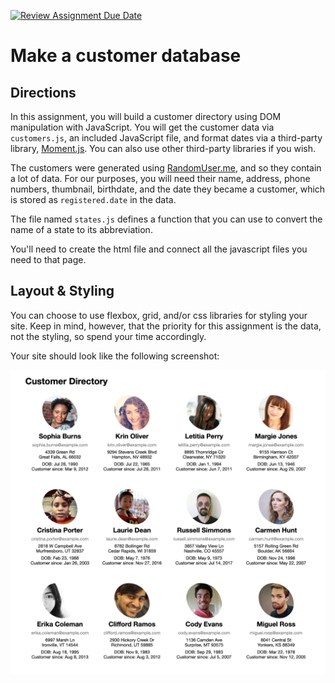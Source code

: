 [![Review Assignment Due Date](https://classroom.github.com/assets/deadline-readme-button-24ddc0f5d75046c5622901739e7c5dd533143b0c8e959d652212380cedb1ea36.svg)](https://classroom.github.com/a/kw1aDu96)
# Make a customer database

## Directions

In this assignment, you will build a customer directory using DOM manipulation with JavaScript. You will get the customer data via `customers.js`, an included JavaScript file, and format dates via a third-party library, [Moment.js](http://momentjs.com/). You can also use other third-party libraries if you wish.

The customers were generated using [RandomUser.me](https://randomuser.me/), and so they contain a lot of data. For our purposes, you will need their name, address, phone numbers, thumbnail, birthdate, and the date they became a customer, which is stored as `registered.date` in the data.

The file named `states.js` defines a function that you can use to convert the name of a state to its abbreviation.

You'll need to create the html file and connect all the javascript files you need to that page.

## Layout & Styling

You can choose to use flexbox, grid, and/or css libraries for styling your site. Keep in mind, however, that the priority for this assignment is the data, not the styling, so spend your time accordingly.

Your site should look like the following screenshot:

![example screenshot](customer-db.png)
